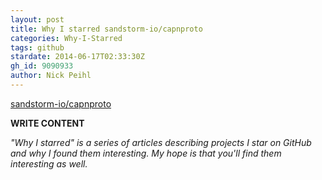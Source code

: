 ```yaml
---
layout: post
title: Why I starred sandstorm-io/capnproto
categories: Why-I-Starred
tags: github
stardate: 2014-06-17T02:33:30Z
gh_id: 9090933
author: Nick Peihl
---
```


[sandstorm-io/capnproto](star.repo.html_url)

**WRITE CONTENT**

*"Why I starred" is a series of articles describing projects I star on GitHub and why I found them interesting. My hope is that you'll find them interesting as well.*

